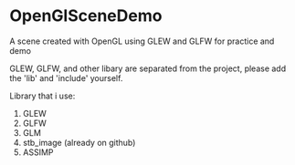 # OpenGlSceneDemo
A scene created with OpenGL using GLEW and GLFW for practice and demo  

GLEW, GLFW, and other libary are separated from the project, please add the 'lib' and 'include' yourself.

Library that i use:
1. GLEW
2. GLFW
3. GLM
4. stb_image (already on github)
5. ASSIMP
